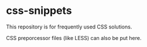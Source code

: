# css-snippets

This repository is for frequently used CSS solutions.

CSS preporcessor files (like LESS) can also be put here.
